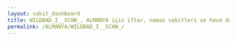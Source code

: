 ```yaml
---
layout: vakit_dashboard
title: WILDBAD_I__SCHW_, ALMANYA için iftar, namaz vakitleri ve hava durumu - ilçe/eyalet seç
permalink: /ALMANYA/WILDBAD_I__SCHW_/
---
```


<script type="text/javascript">
  var GLOBAL_COUNTRY = 'ALMANYA';
  var GLOBAL_CITY = 'WILDBAD_I__SCHW_';
  var GLOBAL_STATE = '';
  var lat = 72;
  var lon = 21;
</script>
